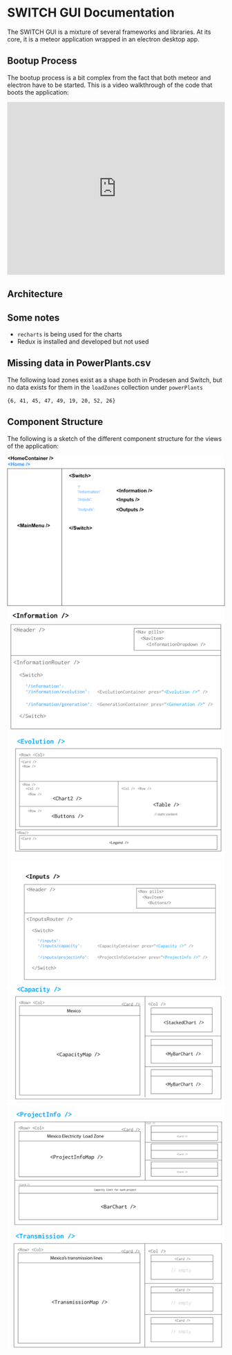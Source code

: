 # SWITCH GUI Documentation

The SWITCH GUI is a mixture of several frameworks and libraries. At its core, it is a meteor application wrapped in an electron desktop app.

## Bootup Process

The bootup process is a bit complex from the fact that both meteor and electron have to be started. This is a video walkthrough of the code that boots the application:

<iframe width="100%" height="400" src="https://www.youtube.com/embed/e7QYGk9sH6s" frameborder="0" allow="encrypted-media" allowfullscreen></iframe>

## Architecture

## Some notes

- `recharts` is being used for the charts
- Redux is installed and developed but not used

## Missing data in PowerPlants.csv

The following load zones exist as a shape both in Prodesen and Switch, but no data exists for them in the `loadZones` collection under `powerPlants`

```
{6, 41, 45, 47, 49, 19, 20, 52, 26}
```



## Component Structure

The following is a sketch of the different component structure for the views of the application:

![home](img/home.png)
![home](img/docs_06.png)
![Evolution](img/docs_11.png)
![Inputs](img/docs_03.png)
![Capacity](img/docs_13.png)
![ProjectInfo](img/docs_18.png)
![Transmission](img/docs_21.png)
